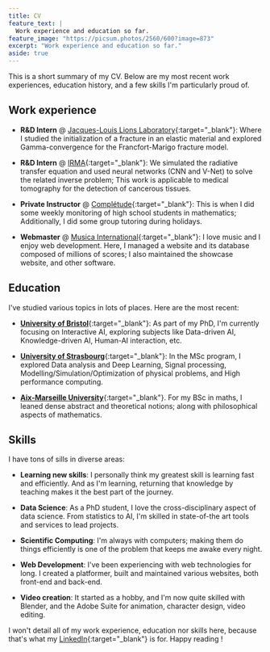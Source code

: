 ```yaml
---
title: CV
feature_text: |
  Work experience and education so far.
feature_image: "https://picsum.photos/2560/600?image=873"
excerpt: "Work experience and education so far."
aside: true
---
```


This is a short summary of my CV. Below are my most recent work experiences, education history, and a few skills I'm particularly proud of.

## Work experience

- __R&D Intern__ @ [Jacques-Louis Lions Laboratory](https://www.ljll.math.upmc.fr/en/the-laboratory/?lang=fr){:target="_blank"}: Where I studied the initialization of a fracture in an elastic material and explored Gamma-convergence for the Francfort-Marigo fracture model.

- __R&D Intern__ @ [IRMA](https://irma.math.unistra.fr/){:target="_blank"}: We simulated the radiative transfer equation and used neural networks (CNN and V-Net) to solve the related inverse problem; This work is applicable to medical tomography for the detection of cancerous tissues.

- __Private Instructor__ @ [Complétude](https://www.completude.com/){:target="_blank"}: This is when I did some weekly monitoring of high school students in mathematics; Additionally, I did some group tutoring during holidays.

- __Webmaster__ @ [Musica International](https://www.musicanet.org/en/){:target="_blank"}: I love music and I enjoy web development. Here, I managed a website and its database composed of millions of scores; I also maintained the showcase website, and other software.


## Education

I've studied various topics in lots of places. Here are the most recent:
- [__University of Bristol__](https://www.bristol.ac.uk/cdt/interactive-ai/){:target="_blank"}: As part of my PhD, I'm currently focusing on Interactive AI, exploring subjects like Data-driven AI, Knowledge-driven AI, Human-AI interaction, etc.

- [__University of Strasbourg__](https://mathinfo.unistra.fr/){:target="_blank"}: In the MSc program, I explored Data analysis and Deep Learning, Signal processing, Modelling/Simulation/Optimization of physical problems, and High performance computing.

- [__Aix-Marseille University__](https://sciences.univ-amu.fr/fr){:target="_blank"}. For my BSc in maths, I leaned dense abstract and theoretical notions; along with philosophical aspects of mathematics. 

## Skills

I have tons of sills in diverse areas:
- __Learning new skills__: I personally think my greatest skill is learning fast and efficiently. And as I'm learning, returning that knowledge by teaching makes it the best part of the journey. 

- __Data Science__: As a PhD student, I love the cross-disciplinary aspect of data science. From statistics to AI, I'm skilled in state-of-the art tools and services to lead projects.

- __Scientific Computing__: I'm always with computers; making them do things efficiently is one of the problem that keeps me awake every night.

- __Web Development__: I've been experiencing with web technologies for long. I created a platformer, built and maintained various websites, both front-end and back-end. 

- __Video creation__: It started as a hobby, and I'm now quite skilled with Blender, and the Adobe Suite for animation, character design, video editing.

I won't detail all of my work experience, education nor skills here, because that's what my [LinkedIn](https://www.linkedin.com/in/roussel-desmond-nzoyem/){:target="_blank"} is for. Happy reading !